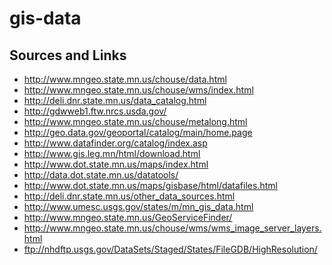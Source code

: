 gis-data
========



Sources and Links
-----------------

- http://www.mngeo.state.mn.us/chouse/data.html
- http://www.mngeo.state.mn.us/chouse/wms/index.html
- http://deli.dnr.state.mn.us/data_catalog.html
- http://gdwweb1.ftw.nrcs.usda.gov/
- http://www.mngeo.state.mn.us/chouse/metalong.html
- http://geo.data.gov/geoportal/catalog/main/home.page
- http://www.datafinder.org/catalog/index.asp
- http://www.gis.leg.mn/html/download.html
- http://www.dot.state.mn.us/maps/index.html
- http://data.dot.state.mn.us/datatools/
- http://www.dot.state.mn.us/maps/gisbase/html/datafiles.html
- http://deli.dnr.state.mn.us/other_data_sources.html
- http://www.umesc.usgs.gov/states/m/mn_gis_data.html
- http://www.mngeo.state.mn.us/GeoServiceFinder/
- http://www.mngeo.state.mn.us/chouse/wms/wms_image_server_layers.html
- ftp://nhdftp.usgs.gov/DataSets/Staged/States/FileGDB/HighResolution/